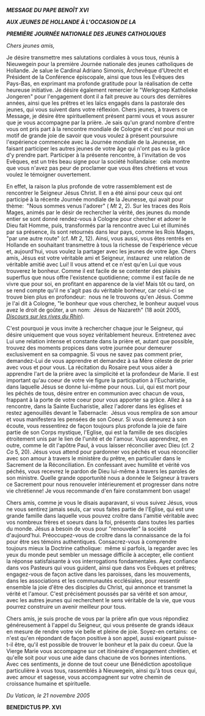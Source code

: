 ***MESSAGE DU PAPE BENOÎT XVI***

***AUX JEUNES DE HOLLANDE À L'OCCASION DE LA***

***PREMIÈRE JOURNÉE NATIONALE DES JEUNES CATHOLIQUES***

*Chers jeunes amis,*

Je désire transmettre mes salutations cordiales à vous tous, réunis à Nieuwegein pour la première Journée nationale des jeunes catholiques de Hollande. Je salue le Cardinal Adriano Simonis, Archevêque d'Utrecht et Président de la Conférence épiscopale, ainsi que tous les Evêques des Pays-Bas, en exprimant ma profonde gratitude pour la réalisation de cette heureuse initiative. Je désire également remercier le "Werkgroep Katholieke Jongeren" pour l'engagement dont il a fait preuve au cours des dernières années, ainsi que les prêtres et les laïcs engagés dans la pastorale des jeunes, qui vous suivent dans votre réflexion. Chers jeunes, à travers ce Message, je désire être spirituellement présent parmi vous et vous assurer que je vous accompagne par la prière. Je sais qu'un grand nombre d'entre vous ont pris part à la rencontre mondiale de Cologne et c'est pour moi un motif de grande joie de savoir que vous voulez à présent poursuivre l'expérience commencée avec la Journée mondiale de la Jeunesse, en faisant participer les autres jeunes de votre âge qui n'ont pas eu la grâce d'y prendre part. Participer à la présente rencontre, à l'invitation de vos Evêques, est un très beau signe pour la société hollandaise:  cela montre que vous n'avez pas peur de proclamer que vous êtes chrétiens et vous voulez le témoigner ouvertement.

En effet, la raison la plus profonde de votre rassemblement est de rencontrer le Seigneur Jésus Christ. Il en a été ainsi pour ceux qui ont participé à la récente Journée mondiale de la Jeunesse, qui avait pour thème:  "Nous sommes venus l'adorer" ( *Mt* 2, 2). Sur les traces des Rois Mages, animés par le désir de rechercher la vérité, des jeunes du monde entier se sont donné rendez-vous à Cologne pour chercher et adorer le Dieu fait Homme, puis, transformés par la rencontre avec Lui et illuminés par sa présence, ils sont retournés dans leur pays, comme les Rois Mages, "par une autre route" (cf. *Mt* 2, 12). Ainsi, vous aussi, vous êtes rentrés en Hollande en souhaitant transmettre à tous la richesse de l'expérience vécue et, aujourd'hui, vous voulez la partager avec les jeunes de votre âge. Chers amis, Jésus est votre véritable ami et Seigneur, instaurez  une relation de véritable amitié avec Lui! Il vous attend et ce n'est qu'en Lui que vous trouverez le bonheur. Comme il est facile de se contenter des plaisirs superflus que nous offre l'existence quotidienne; comme il est facile de ne vivre que pour soi, en profitant en apparence de la vie! Mais tôt ou tard, on se rend compte qu'il ne s'agit pas du véritable bonheur, car celui-ci se trouve bien plus en profondeur:  nous ne le trouvons qu'en Jésus. Comme je l'ai dit à Cologne, "le bonheur que vous cherchez, le bonheur auquel vous avez le droit de goûter, a un nom:  Jésus de Nazareth" (18 août 2005, *[Discours sur les rives du Rhin](/content/benedict-xvi/fr/speeches/2005/august/documents/hf_ben-xvi_spe_20050818_youth-celebration.html)*).

C'est pourquoi je vous invite à rechercher chaque jour le Seigneur, qui désire uniquement que vous soyez véritablement heureux. Entretenez avec Lui une relation intense et constante dans la prière et, autant que possible, trouvez des moments propices dans votre journée pour demeurer exclusivement en sa compagnie. Si vous ne savez pas comment prier, demandez-Lui de vous apprendre et demandez à sa Mère céleste de prier avec vous et pour vous. La récitation du Rosaire peut vous aider à apprendre l'art de la prière avec la simplicité et la profondeur de Marie. Il est important qu'au coeur de votre vie figure la participation à l'Eucharistie, dans laquelle Jésus se donne lui-même pour nous. Lui, qui est mort pour les péchés de tous, désire entrer en communion avec chacun de vous, frappant à la porte de votre coeur pour vous apporter sa grâce. Allez à sa rencontre, dans la Sainte Eucharistie, allez l'adorer dans les églises et restez agenouillés devant le Tabernacle:  Jésus vous remplira de son amour et vous manifestera les pensées de son Coeur. Si vous demeurez à son écoute, vous ressentirez de façon toujours plus profonde la joie de faire partie de son Corps mystique, l'Eglise, qui est la famille de ses disciples étroitement unis par le lien de l'unité et de l'amour. Vous apprendrez, en outre, comme le dit l'apôtre Paul, à vous laisser réconcilier avec Dieu (cf. 2 *Co* 5, 20). Jésus vous attend pour pardonner vos péchés et vous réconcilier avec son amour à travers le ministère du prêtre, en particulier dans le Sacrement de la Réconciliation. En confessant avec humilité et vérité vos péchés, vous recevrez le pardon de Dieu lui-même à travers les paroles de son ministre. Quelle grande opportunité nous a donnée le Seigneur à travers ce Sacrement pour nous renouveler intérieurement et progresser dans notre vie chrétienne! Je vous recommande d'en faire constamment bon usage!

Chers amis, comme je vous le disais auparavant, si vous suivez Jésus, vous ne vous sentirez jamais seuls, car vous faites partie de l'Eglise, qui est une grande famille dans laquelle vous pouvez croître dans l'amitié véritable avec vos nombreux frères et soeurs dans la foi, présents dans toutes les parties du monde. Jésus a besoin de vous pour "renouveler" la société d'aujourd'hui. Préoccupez-vous de croître dans la connaissance de la foi pour être ses témoins authentiques. Consacrez-vous à comprendre toujours mieux la Doctrine catholique:  même si parfois, la regarder avec les yeux du monde peut sembler un message difficile à accepter, elle contient la réponse satisfaisante à vos interrogations fondamentales. Ayez confiance dans vos Pasteurs qui vous guident, ainsi que dans vos Evêques et prêtres; engagez-vous de façon active dans les paroisses, dans les mouvements, dans les associations et les communautés ecclésiales, pour ressentir ensemble la joie d'être des disciples du Christ, qui annonce et transmet la vérité et l'amour. C'est précisément poussés par sa vérité et son amour, avec les autres jeunes qui recherchent le sens véritable de la vie, que vous pourrez construire un avenir meilleur pour tous.

Chers amis, je suis proche de vous par la prière afin que vous répondiez généreusement à l'appel du Seigneur, qui vous présente de grands idéaux en mesure de rendre votre vie belle et pleine de joie. Soyez-en certains:  ce n'est qu'en répondant de façon positive à son appel, aussi exigeant puisse-t-il être, qu'il est possible de trouver le bonheur et la paix du coeur. Que la Vierge Marie vous accompagne sur cet itinéraire d'engagement chrétien, et qu'elle soit pour vous une aide dans chacune de vos bonnes intentions. Avec ces sentiments, je donne de tout coeur une Bénédiction apostolique particulière à vous tous, rassemblés à Nieuwegein, ainsi qu'à tous ceux qui, avec amour et sagesse, vous accompagnent sur votre chemin de croissance humaine et spirituelle.

*Du Vatican, le 21 novembre 2005*

**BENEDICTUS PP. XVI**